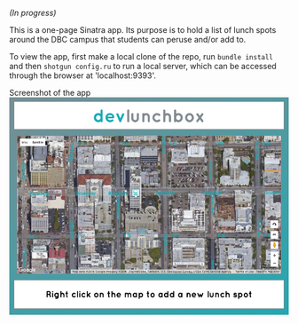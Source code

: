 _(In progress)_

This is a one-page Sinatra app.  Its purpose is to hold a list of lunch spots around the DBC campus that students can peruse and/or add to.

To view the app, first make a local clone of the repo, run `bundle install` and then `shotgun config.ru` to run a local server, which can be accessed through the browser at 'localhost:9393'.


Screenshot of the app
![website screenshot](devlunchbox-screenshot.png "Screenshot of mockup")
